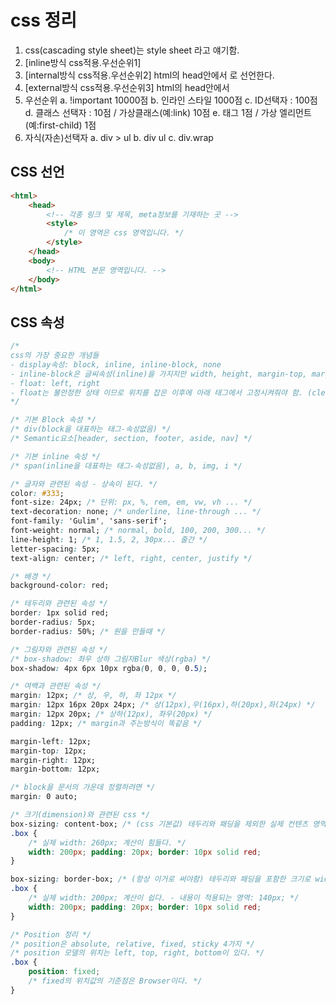 # css 정리
1. css(cascading style sheet)는 style sheet 라고 얘기함.
2. [inline방식 css적용.우선순위1] <div style="color: red;"></div>
3. [internal방식 css적용.우선순위2] html의 head안에서 <style></style>로 선언한다.
4. [external방식 css적용.우선순위3] html의 head안에서 <link rel="stylesheet" href="./css/index.css">
5. 우선순위 
	a. !important 10000점
	b. 인라인 스타일 1000점
	c. ID선택자 : 100점
	d. 클래스 선택자 : 10점 / 가상클래스(예:link) 10점
	e. 태그 1점 / 가상 엘리먼트 (예:first-child) 1점
6. 자식(자손)선택자
	a. div > ul <!-- 자식(바로밑에) 선택자 -->
	b. div ul <!-- 자손(내 안에있는 모든것) 선택자 -->
	c. div.wrap <!-- div들 중에 class가 wrap인 태그 -->

## CSS 선언
~~~html
<html>
	<head>
		<!-- 각종 링크 및 제목, meta정보를 기재하는 곳 -->
		<style>
			/* 이 영역은 css 영역입니다. */
		</style>
	</head>
	<body>
		<!-- HTML 본문 영역입니다. -->
	</body>
</html>
~~~

## CSS 속성
~~~css
/* 
css의 가장 중요한 개념들 
- display속성: block, inline, inline-block, none
- inline-block은 글씨속성(inline)을 가지지만 width, height, margin-top, margin-bottom 등 block만 가지는 속성도 가지게 된다.
- float: left, right
- float는 불안정한 상태 이므로 위치를 잡은 이후에 아래 태그에서 고정시켜줘야 함. (clear: both;)
*/

/* 기본 Block 속성 */
/* div(block을 대표하는 태그-속성없음) */
/* Semantic요소[header, section, footer, aside, nav] */

/* 기본 inline 속성 */
/* span(inline을 대표하는 태그-속성없음), a, b, img, i */

/* 글자와 관련된 속성 - 상속이 된다. */
color: #333;
font-size: 24px; /* 단위: px, %, rem, em, vw, vh ... */
text-decoration: none; /* underline, line-through ... */
font-family: 'Gulim', 'sans-serif';
font-weight: normal; /* normal, bold, 100, 200, 300... */
line-height: 1; /* 1, 1.5, 2, 30px... 줄간 */
letter-spacing: 5px;
text-align: center; /* left, right, center, justify */

/* 배경 */
background-color: red; 

/* 테두리와 관련된 속성 */
border: 1px solid red;
border-radius: 5px;
border-radius: 50%; /* 원을 만들때 */

/* 그림자와 관련된 속성 */
/* box-shadow: 좌우 상하 그림자Blur 색상(rgba) */
box-shadow: 4px 6px 10px rgba(0, 0, 0, 0.5);

/* 여백과 관련된 속성 */
margin: 12px; /* 상, 우, 하, 좌 12px */
margin: 12px 16px 20px 24px; /* 상(12px),우(16px),하(20px),좌(24px) */
margin: 12px 20px; /* 상하(12px), 좌우(20px) */
padding: 12px; /* margin과 주는방식이 똑같음 */

margin-left: 12px;
margin-top: 12px;
margin-right: 12px;
margin-bottom: 12px;

/* block을 문서의 가운데 정렬하려면 */
margin: 0 auto;

/* 크기(dimension)와 관련된 css */
box-sizing: content-box; /* (css 기본값) 테두리와 패딩을 제외한 실제 컨텐츠 영역의 크기로 width, height를 사용함 */
.box {
	/* 실제 width: 260px; 계산이 힘들다. */
	width: 200px; padding: 20px; border: 10px solid red;
}

box-sizing: border-box; /* (항상 이거로 써야함) 테두리와 패딩을 포함한 크기로 width, height를 사용함 */
.box {
	/* 실제 width: 200px; 계산이 쉽다. - 내용이 적용되는 영역: 140px; */
	width: 200px; padding: 20px; border: 10px solid red;
}

/* Position 정리 */
/* position은 absolute, relative, fixed, sticky 4가지 */
/* position 모델의 위치는 left, top, right, bottom이 있다. */
.box {
	position: fixed;
	/* fixed의 위치값의 기준점은 Browser이다. */
}
~~~